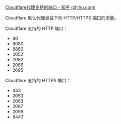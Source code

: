 

[Cloudflare代理支持的端口 - 知乎 (zhihu.com)](https://zhuanlan.zhihu.com/p/685240158)

Cloudflare 默认代理发往下列 HTTP/HTTPS 端口的流量。

Cloudflare 支持的 HTTP 端口：

- 80
- 8080
- 8880
- 2052
- 2082
- 2086
- 2095

Cloudflare 支持的 HTTPS 端口：

- 443
- 2053
- 2083
- 2087
- 2096
- 8443
